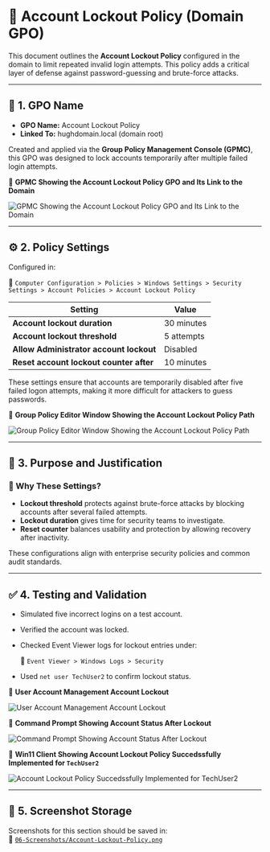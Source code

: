 # 🚫 Account Lockout Policy (Domain GPO)

This document outlines the **Account Lockout Policy** configured in the domain to limit repeated invalid login attempts. This policy adds a critical layer of defense against password-guessing and brute-force attacks.

---

## 📛 1. GPO Name

- **GPO Name:** Account Lockout Policy  
- **Linked To:** hughdomain.local (domain root)

Created and applied via the **Group Policy Management Console (GPMC)**, this GPO was designed to lock accounts temporarily after multiple failed login attempts.

📸 **GPMC Showing the Account Lockout Policy GPO and Its Link to the Domain**

![GPMC Showing the Account Lockout Policy GPO and Its Link to the Domain](https://github.com/user-attachments/assets/de8ce8fa-ae37-4bbb-8cc6-faf17c429b2c)

---

## ⚙️ 2. Policy Settings

Configured in:

  📂 `Computer Configuration > Policies > Windows Settings > Security Settings > Account Policies > Account Lockout Policy`

| Setting                                     | Value         |
|---------------------------------------------|---------------|
| **Account lockout duration**                | 30 minutes    |
| **Account lockout threshold**               | 5 attempts    |
| **Allow Administrator account lockout**     | Disabled      |
| **Reset account lockout counter after**     | 10 minutes    |

These settings ensure that accounts are temporarily disabled after five failed logon attempts, making it more difficult for attackers to guess passwords.

📸 **Group Policy Editor Window Showing the Account Lockout Policy Path**

![Group Policy Editor Window Showing the Account Lockout Policy Path](https://github.com/user-attachments/assets/6653c503-86e7-464d-9cdf-86636220644d)

---

## 📌 3. Purpose and Justification

### 🔐 Why These Settings?

- **Lockout threshold** protects against brute-force attacks by blocking accounts after several failed attempts.
- **Lockout duration** gives time for security teams to investigate.
- **Reset counter** balances usability and protection by allowing recovery after inactivity.

These configurations align with enterprise security policies and common audit standards.

---

## ✅ 4. Testing and Validation

- Simulated five incorrect logins on a test account.
- Verified the account was locked.
- Checked Event Viewer logs for lockout entries under:

  📂 `Event Viewer > Windows Logs > Security`

- Used `net user TechUser2` to confirm lockout status.

📸 **User Account Management Account Lockout**

![User Account Management Account Lockout](https://github.com/user-attachments/assets/aff939a4-6185-42ff-94e4-3ea5a53b3375)

📸 **Command Prompt Showing Account Status After Lockout**

![Command Prompt Showing Account Status After Lockout](https://github.com/user-attachments/assets/a9887b88-df20-4cfe-a5a6-feb654d5d21a)

📸 **Win11 Client Showing Account Lockout Policy Succedssfully Implemented for `TechUser2`**

![Account Lockout Policy Succedssfully Implemented for `TechUser2`](https://github.com/user-attachments/assets/79f911c0-f3ba-4c0a-b235-03a5b091136a)

---

## 📁 5. Screenshot Storage

Screenshots for this section should be saved in:  
📂 [`06-Screenshots/Account-Lockout-Policy.png`](https://github.com/Hugh-Kumbi/Hugh-Kumbi-Active-Directory-Lab/blob/main/06-Screenshots/VIII.%20Account-Lockout-Policy/README.md)
